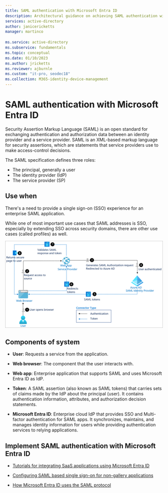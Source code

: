 ```yaml
---
title: SAML authentication with Microsoft Entra ID
description: Architectural guidance on achieving SAML authentication with Microsoft Entra ID
services: active-directory
author: janicericketts
manager: martinco

ms.service: active-directory
ms.subservice: fundamentals
ms.topic: conceptual
ms.date: 01/10/2023
ms.author: jricketts
ms.reviewer: ajburnle
ms.custom: "it-pro, seodec18"
ms.collection: M365-identity-device-management
---
```


# SAML authentication with Microsoft Entra ID

Security Assertion Markup Language (SAML) is an open standard for exchanging authentication and authorization data between an identity provider and a service provider. SAML is an XML-based markup language for security assertions, which are statements that service providers use to make access-control decisions. 

The SAML specification defines three roles:

* The principal, generally a user
* The identity provider (IdP)
* The  service provider (SP)


## Use when

There's a need to provide a single sign-on (SSO) experience for an enterprise SAML application.

While one of most important use cases that SAML addresses is SSO, especially by extending SSO across security domains, there are other use cases (called profiles) as well. 

![architectural diagram for SAML](./media/authentication-patterns/saml-auth.png)

## Components of system

* **User**: Requests a service from the application.

* **Web browser**: The component that the user interacts with.

* **Web app**: Enterprise application that supports SAML and uses Microsoft Entra ID as IdP.

* **Token**: A SAML assertion (also known as SAML tokens) that carries sets of claims made by the IdP about the principal (user). It contains authentication information, attributes, and authorization decision statements.

* **Microsoft Entra ID**: Enterprise cloud IdP that provides SSO and Multi-factor authentication for SAML apps. It synchronizes, maintains, and manages identity information for users while providing authentication services to relying applications. 

<a name='implement-saml-authentication-with-azure-ad'></a>

## Implement SAML authentication with Microsoft Entra ID

* [Tutorials for integrating SaaS applications using Microsoft Entra ID](~/identity/saas-apps/tutorial-list.md) 

* [Configuring SAML based single sign-on for non-gallery applications](~/identity/enterprise-apps/add-application-portal.md) 

* [How Microsoft Entra ID uses the SAML protocol](~/identity-platform/saml-protocol-reference.md)

